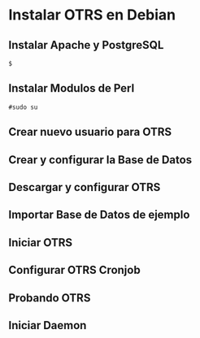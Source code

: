 # Instalar OTRS en Debian
## Instalar Apache y PostgreSQL
    $ 
## Instalar Modulos de Perl
    #sudo su
## Crear nuevo usuario para OTRS

## Crear y configurar la Base de Datos

## Descargar y configurar OTRS

## Importar Base de Datos de ejemplo

## Iniciar OTRS

## Configurar OTRS Cronjob

## Probando OTRS

## Iniciar Daemon

